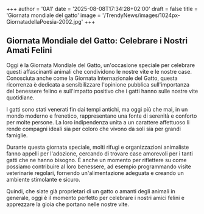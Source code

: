 +++
author = '0A1'
date = '2025-08-08T17:34:28+02:00'
draft = false
title = 'Giornata mondiale del gatto'
image = '/TrendyNews/images/1024px-GiornatadellaPoesia-2002.jpg'
+++

## Giornata Mondiale del Gatto: Celebrare i Nostri Amati Felini

Oggi è la Giornata Mondiale del Gatto, un'occasione speciale per celebrare questi affascinanti animali che condividono le nostre vite e le nostre case. Conosciuta anche come la Giornata Internazionale del Gatto, questa ricorrenza è dedicata a sensibilizzare l'opinione pubblica sull'importanza del benessere felino e sull'impatto positivo che i gatti hanno sulle nostre vite quotidiane. 

I gatti sono stati venerati fin dai tempi antichi, ma oggi più che mai, in un mondo moderno e frenetico, rappresentano una fonte di serenità e conforto per molte persone. La loro indipendenza unita a un carattere affettuoso li rende compagni ideali sia per coloro che vivono da soli sia per grandi famiglie.

Durante questa giornata speciale, molti rifugi e organizzazioni animaliste fanno appelli per l'adozione, cercando di trovare case amorevoli per i tanti gatti che ne hanno bisogno. È anche un momento per riflettere su come possiamo contribuire al loro benessere, ad esempio programmando visite veterinarie regolari, fornendo un'alimentazione adeguata e creando un ambiente stimolante e sicuro.

Quindi, che siate già proprietari di un gatto o amanti degli animali in generale, oggi è il momento perfetto per celebrare i nostri amici felini e apprezzare la gioia che portano nelle nostre vite.